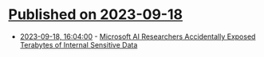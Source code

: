 # [Published on 2023-09-18](index.md)

* [2023-09-18, 16:04:00](https://yro.slashdot.org/story/23/09/18/164216/microsoft-ai-researchers-accidentally-exposed-terabytes-of-internal-sensitive-data?utm_source=rss1.0mainlinkanon&utm_medium=feed) - [Microsoft AI Researchers Accidentally Exposed Terabytes of Internal Sensitive Data](https://yro.slashdot.org/story/23/09/18/164216/microsoft-ai-researchers-accidentally-exposed-terabytes-of-internal-sensitive-data?utm_source=rss1.0mainlinkanon&utm_medium=feed)
